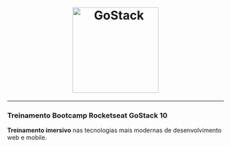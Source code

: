 <h1 align="center">
  <img alt="GoStack" src="https://rocketseat-cdn.s3-sa-east-1.amazonaws.com/bootcamp-header.png" width="200px" />
</h1>

<hr>

### Treinamento Bootcamp Rocketseat GoStack 10

<strong>Treinamento imersivo</strong> nas tecnologias mais modernas de desenvolvimento web e mobile.
